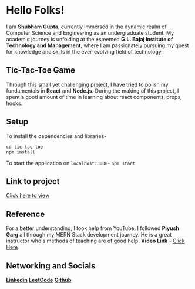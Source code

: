# Hello Folks!

I am **Shubham Gupta**, currently immersed in the dynamic realm of Computer Science and Engineering as an undergraduate student. My academic journey is unfolding at the esteemed **G.L. Bajaj Institute of Technology and Management**, where I am passionately pursuing my quest for knowledge and skills in the ever-evolving field of technology.


## Tic-Tac-Toe Game
Through this small yet challenging project, I have tried to polish my fundamentals in **React** and **Node.js**. During the making of this project, I spent a good amount of time in learning about react components, props, hooks.
##  Setup
To install the dependencies and libraries-

    cd tic-tac-toe
    npm install
To start the application on `localhost:3000`-
`npm start`
##  Link to project
[Click here to view](https://tic-tac-toe-shubham.vercel.app/)
## Reference
For a better understanding, I took help from YouTube. I followed **Piyush Garg** all through my MERN Stack development journey. He is a great instructor who's methods of teaching are of good help.
**Video Link** - [Click Here](https://youtu.be/pw2krTJLF6Y?si=IY9Cg-XICeBKtbcZ)

##  Networking and Socials
[**Linkedin**](https://www.linkedin.com/in/shubham-gupta-85b368218/)
[**LeetCode**](https://leetcode.com/ShubhamGupta6306/)
[**Github**](https://github.com/skyisnotmylimit)